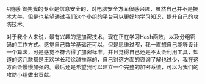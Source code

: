 #随感
首先我的专业是信息安全的，对电脑安全方面很感兴趣，虽然自己并不是技术大牛，但是也希望通过我们这个小组的平台可以更好地学习知识，提升自己的攻防技术。  
  
对于我个人来说，最有兴趣的是加密技术，现在正在学习Hash函数，以及分组密码的工作方式。感觉自己数学基础还可以，但是思维过窄，我一直想自己能够设计一个算法，可是感觉不符合得了加密标准。并且觉得自己还是不太会利用工具，知道的这几款都是王欢学长和徐越推荐的，自己对这方面的咨询了解也过少，我在这方面会慢慢加强的。最后还是希望我可以建立一个完整的加密系统，可以为我们的攻防小组做出贡献。
